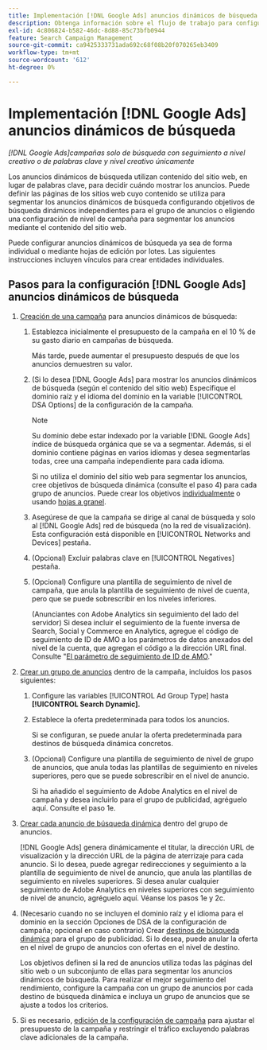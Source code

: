 ```yaml
---
title: Implementación [!DNL Google Ads] anuncios dinámicos de búsqueda
description: Obtenga información sobre el flujo de trabajo para configurar [!DNL Google Ads] anuncios dinámicos de búsqueda.
exl-id: 4c806824-b582-46dc-8d88-85c73bfb0944
feature: Search Campaign Management
source-git-commit: ca9425333731ada692c68f08b20f070265eb3409
workflow-type: tm+mt
source-wordcount: '612'
ht-degree: 0%

---
```


# Implementación [!DNL Google Ads] anuncios dinámicos de búsqueda

*[!DNL Google Ads]campañas solo de búsqueda con seguimiento a nivel creativo o de palabras clave y nivel creativo únicamente*

Los anuncios dinámicos de búsqueda utilizan contenido del sitio web, en lugar de palabras clave, para decidir cuándo mostrar los anuncios. Puede definir las páginas de los sitios web cuyo contenido se utiliza para segmentar los anuncios dinámicos de búsqueda configurando objetivos de búsqueda dinámicos independientes para el grupo de anuncios o eligiendo una configuración de nivel de campaña para segmentar los anuncios mediante el contenido del sitio web.

Puede configurar anuncios dinámicos de búsqueda ya sea de forma individual o mediante hojas de edición por lotes. Las siguientes instrucciones incluyen vínculos para crear entidades individuales.

## Pasos para la configuración [!DNL Google Ads] anuncios dinámicos de búsqueda

1. [Creación de una campaña](/help/search-social-commerce/campaign-management/campaigns/campaign-manage.md) para anuncios dinámicos de búsqueda:

   1. Establezca inicialmente el presupuesto de la campaña en el 10 % de su gasto diario en campañas de búsqueda.

      Más tarde, puede aumentar el presupuesto después de que los anuncios demuestren su valor.

   1. (Si lo desea [!DNL Google Ads] para mostrar los anuncios dinámicos de búsqueda (según el contenido del sitio web) Especifique el dominio raíz y el idioma del dominio en la variable [!UICONTROL DSA Options] de la configuración de la campaña.

      >[!NOTE]
      >
      >Su dominio debe estar indexado por la variable [!DNL Google Ads] índice de búsqueda orgánica que se va a segmentar. Además, si el dominio contiene páginas en varios idiomas y desea segmentarlas todas, cree una campaña independiente para cada idioma.

      Si no utiliza el dominio del sitio web para segmentar los anuncios, cree objetivos de búsqueda dinámica (consulte el paso 4) para cada grupo de anuncios. Puede crear los objetivos [individualmente](/help/search-social-commerce/campaign-management/campaigns/dynamic-search-target-manage.md) o usando [hojas a granel](/help/search-social-commerce/campaign-management/bulksheets/bulksheet-about.md).

   1. Asegúrese de que la campaña se dirige al canal de búsqueda y solo al [!DNL Google Ads] red de búsqueda (no la red de visualización). Esta configuración está disponible en [!UICONTROL Networks and Devices] pestaña.

   1. (Opcional) Excluir palabras clave en [!UICONTROL Negatives] pestaña.

   1. (Opcional) Configure una plantilla de seguimiento de nivel de campaña, que anula la plantilla de seguimiento de nivel de cuenta, pero que se puede sobrescribir en los niveles inferiores.

      (Anunciantes con Adobe Analytics sin seguimiento del lado del servidor) Si desea incluir el seguimiento de la fuente inversa de Search, Social y Commerce en Analytics, agregue el código de seguimiento de ID de AMO a los parámetros de datos anexados del nivel de la cuenta, que agregan el código a la dirección URL final. Consulte &quot;[El parámetro de seguimiento de ID de AMO](/help/search-social-commerce/tracking/amo-id-tracking-parameter.md).&quot;

1. [Crear un grupo de anuncios](/help/search-social-commerce/campaign-management/campaigns/ad-group-manage.md) dentro de la campaña, incluidos los pasos siguientes:

   1. Configure las variables [!UICONTROL Ad Group Type] hasta **[!UICONTROL Search Dynamic].**

   1. Establece la oferta predeterminada para todos los anuncios.

      Si se configuran, se puede anular la oferta predeterminada para destinos de búsqueda dinámica concretos.

   1. (Opcional) Configure una plantilla de seguimiento de nivel de grupo de anuncios, que anula todas las plantillas de seguimiento en niveles superiores, pero que se puede sobrescribir en el nivel de anuncio.

      Si ha añadido el seguimiento de Adobe Analytics en el nivel de campaña y desea incluirlo para el grupo de publicidad, agréguelo aquí. Consulte el paso 1e.

1. [Crear cada anuncio de búsqueda dinámica](/help/search-social-commerce/campaign-management/campaigns/ad-manage.md) dentro del grupo de anuncios.

   [!DNL Google Ads] genera dinámicamente el titular, la dirección URL de visualización y la dirección URL de la página de aterrizaje para cada anuncio. Si lo desea, puede agregar redirecciones y seguimiento a la plantilla de seguimiento de nivel de anuncio, que anula las plantillas de seguimiento en niveles superiores.
Si desea anular cualquier seguimiento de Adobe Analytics en niveles superiores con seguimiento de nivel de anuncio, agréguelo aquí. Véanse los pasos 1e y 2c.

1. (Necesario cuando no se incluyen el dominio raíz y el idioma para el dominio en la sección Opciones de DSA de la configuración de campaña; opcional en caso contrario) Crear [destinos de búsqueda dinámica](/help/search-social-commerce/campaign-management/campaigns/dynamic-search-target-manage.md) para el grupo de publicidad. Si lo desea, puede anular la oferta en el nivel de grupo de anuncios con ofertas en el nivel de destino.

   Los objetivos definen si la red de anuncios utiliza todas las páginas del sitio web o un subconjunto de ellas para segmentar los anuncios dinámicos de búsqueda. Para realizar el mejor seguimiento del rendimiento, configure la campaña con un grupo de anuncios por cada destino de búsqueda dinámica e incluya un grupo de anuncios que se ajuste a todos los criterios.

1. Si es necesario, [edición de la configuración de campaña](/help/search-social-commerce/campaign-management/campaigns/campaign-manage.md) para ajustar el presupuesto de la campaña y restringir el tráfico excluyendo palabras clave adicionales de la campaña.
